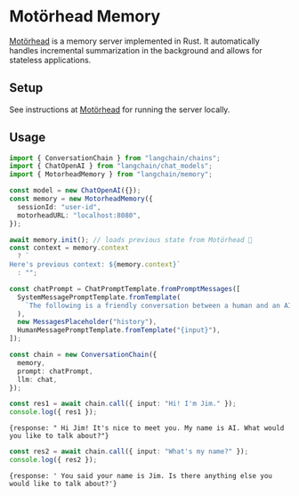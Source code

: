 # Motörhead Memory

[Motörhead](https://github.com/getmetal/motorhead) is a memory server implemented in Rust. It automatically handles incremental summarization in the background and allows for stateless applications.

## Setup

See instructions at [Motörhead](https://github.com/getmetal/motorhead) for running the server locally.

## Usage

```typescript
import { ConversationChain } from "langchain/chains";
import { ChatOpenAI } from "langchain/chat_models";
import { MotorheadMemory } from "langchain/memory";

const model = new ChatOpenAI({});
const memory = new MotorheadMemory({
  sessionId: "user-id",
  motorheadURL: "localhost:8080",
});

await memory.init(); // loads previous state from Motörhead 🤘
const context = memory.context
  ? `
Here's previous context: ${memory.context}`
  : "";

const chatPrompt = ChatPromptTemplate.fromPromptMessages([
  SystemMessagePromptTemplate.fromTemplate(
    `The following is a friendly conversation between a human and an AI. The AI is talkative and provides lots of specific details from its context. If the AI does not know the answer to a question, it truthfully says it does not know.${context}`
  ),
  new MessagesPlaceholder("history"),
  HumanMessagePromptTemplate.fromTemplate("{input}"),
]);

const chain = new ConversationChain({
  memory,
  prompt: chatPrompt,
  llm: chat,
});

const res1 = await chain.call({ input: "Hi! I'm Jim." });
console.log({ res1 });
```

```shell
{response: " Hi Jim! It's nice to meet you. My name is AI. What would you like to talk about?"}
```

```typescript
const res2 = await chain.call({ input: "What's my name?" });
console.log({ res2 });
```

```shell
{response: ' You said your name is Jim. Is there anything else you would like to talk about?'}
```
